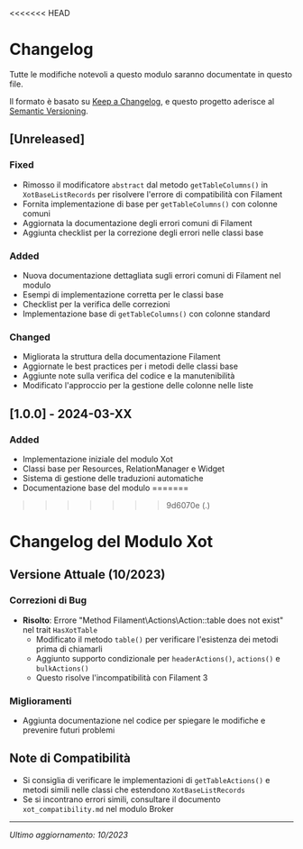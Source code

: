 <<<<<<< HEAD
# Changelog

Tutte le modifiche notevoli a questo modulo saranno documentate in questo file.

Il formato è basato su [Keep a Changelog](https://keepachangelog.com/en/1.0.0/),
e questo progetto aderisce al [Semantic Versioning](https://semver.org/spec/v2.0.0.html).

## [Unreleased]

### Fixed
- Rimosso il modificatore `abstract` dal metodo `getTableColumns()` in `XotBaseListRecords` per risolvere l'errore di compatibilità con Filament
- Fornita implementazione di base per `getTableColumns()` con colonne comuni
- Aggiornata la documentazione degli errori comuni di Filament
- Aggiunta checklist per la correzione degli errori nelle classi base

### Added
- Nuova documentazione dettagliata sugli errori comuni di Filament nel modulo
- Esempi di implementazione corretta per le classi base
- Checklist per la verifica delle correzioni
- Implementazione base di `getTableColumns()` con colonne standard

### Changed
- Migliorata la struttura della documentazione Filament
- Aggiornate le best practices per i metodi delle classi base
- Aggiunte note sulla verifica del codice e la manutenibilità
- Modificato l'approccio per la gestione delle colonne nelle liste

## [1.0.0] - 2024-03-XX

### Added
- Implementazione iniziale del modulo Xot
- Classi base per Resources, RelationManager e Widget
- Sistema di gestione delle traduzioni automatiche
- Documentazione base del modulo
=======
>>>>>>> 9d6070e (.)
# Changelog del Modulo Xot

## Versione Attuale (10/2023)

### Correzioni di Bug
- **Risolto**: Errore "Method Filament\Actions\Action::table does not exist" nel trait `HasXotTable`
  - Modificato il metodo `table()` per verificare l'esistenza dei metodi prima di chiamarli
  - Aggiunto supporto condizionale per `headerActions()`, `actions()` e `bulkActions()`
  - Questo risolve l'incompatibilità con Filament 3

### Miglioramenti
- Aggiunta documentazione nel codice per spiegare le modifiche e prevenire futuri problemi

## Note di Compatibilità
- Si consiglia di verificare le implementazioni di `getTableActions()` e metodi simili nelle classi che estendono `XotBaseListRecords`
- Se si incontrano errori simili, consultare il documento `xot_compatibility.md` nel modulo Broker

---

*Ultimo aggiornamento: 10/2023*
